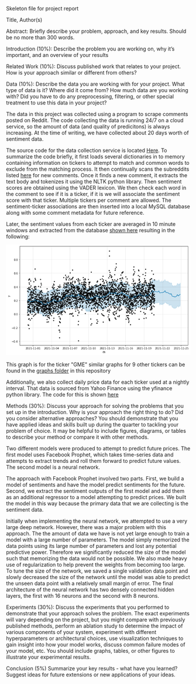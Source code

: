 Skeleton file for project report

Title, Author(s)

Abstract: Briefly describe your problem, approach, and key results. Should be no more than 300 words.

Introduction (10%): Describe the problem you are working on, why it’s important, and an overview of your results

Related Work (10%): Discuss published work that relates to your project. How is your approach similar or different from others?

Data (10%): Describe the data you are working with for your project. What type of data is it? Where did it come from? How much data are you working with? Did you have to do any preprocessing, filtering, or other special treatment to use this data in your project?

The data in this project was collected using a program to scrape comments posted on Reddit.  The code collecting the data is running 24/7 on a cloud service, so the amount of data (and quality of predicitons) is always increasing.  At the time of writing, we have collected about 20 days worth of sentiment data.  

The source code for the data collection service is located [Here](https://github.com/petergpinto/cs301-101-group4/blob/master/data_gathering/comment_service.py).  To summarize the code briefly, it first loads several dictionaries in to memory containing information on tickers to attempt to match and common words to exclude from the matching process.  It then continually scans the subreddits listed [here](https://github.com/petergpinto/cs301-101-group4/blob/master/data_gathering/comment_service_resources/subreddit_list) for new comments.  Once it finds a new comment, it extracts the text body and tokenizes it using the NLTK python library.  Then sentiment scores are obtained using the VADER lexicon.  We then check each word in the comment to see if it is a ticker, if it is we will associate the sentiment score with that ticker.  Multiple tickers per comment are allowed.  The sentiment-ticker associations are then inserted into a local MySQL database along with some comment metadata for future reference.

Later, the sentiment values from each ticker are averaged in 10 minute windows and extracted from the database [shown here](https://github.com/petergpinto/cs301-101-group4/blob/master/queries/GMEquery.sql) resulting in the following:


<p align="center">
  <img src="https://github.com/petergpinto/cs301-101-group4/blob/master/graphs/GME/sentiment_forecast.png?raw=true" />
</p>

This graph is for the ticker "GME" similar graphs for 9 other tickers can be found in the [graphs folder](https://github.com/petergpinto/cs301-101-group4/tree/master/graphs) in this repository

Additionally, we also collect daily price data for each ticker used at a nightly interval.  That data is sourced from Yahoo Finance using the yfinance python library.  The code for this is shown [here](https://github.com/petergpinto/cs301-101-group4/blob/master/data_gathering/getHistoricalPrices.py)

Methods (30%): Discuss your approach for solving the problems that you set up in the introduction. Why is your approach the right thing to do? Did you consider alternative approaches? You should demonstrate that you have applied ideas and skills built up during the quarter to tackling your problem of choice. It may be helpful to include figures, diagrams, or tables to describe your method or compare it with other methods.

Two different models were produced to attempt to predict future prices.  The first model uses Facebook Prophet, which takes time-series data and attempts to extract trends and roll them forward to predict future values.  The second model is a neural network.  

The approach with Facebook Prophet involved two parts.  First, we build a model of sentiments and have the model predict sentiments for the future.  Second, we extract the sentiment outputs of the first model and add them as an additional regressor to a model attempting to predict prices.  We built the model in this way because the primary data that we are collecting is the sentiment data.

Initially when implementing the neural network, we attempted to use a very large deep network. However, there was a major problem with this approach. The the amount of data we have is not yet large enough to train a model with a large number of parameters.  The model simply memorized the data points using its large number of parameters and lost any potential predictive power.  Therefore we significantly reduced the size of the model such that memorizing the data would not be possible.  We also made heavy use of regularization to help prevent the weights from becoming too large.  To tune the size of the network, we saved a single validation data point and slowly decreased the size of the network until the model was able to predict the unseen data point with a relatively small margin of error.  The final architecture of the neural network has two densely connected hidden layers, the first with 16 neurons and the second with 8 neurons.

Experiments (30%): Discuss the experiments that you performed to demonstrate that your approach solves the problem. The exact experiments will vary depending on the project, but you might compare with previously published methods, perform an ablation study to determine the impact of various components of your system, experiment with different hyperparameters or architectural choices, use visualization techniques to gain insight into how your model works, discuss common failure modes of your model, etc. You should include graphs, tables, or other figures to illustrate your experimental results.

Conclusion (5%) Summarize your key results - what have you learned? Suggest ideas for future extensions or new applications of your ideas.
